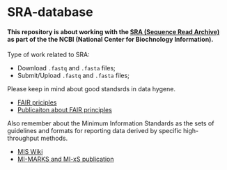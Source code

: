 # SRA-database

#### This repository is about working with the [**SRA** (Sequence Read Archive)](https://www.ncbi.nlm.nih.gov/sra) as part of the the **NCBI** (National Center for Biochnology Information).

Type of work related to SRA:

* Download `.fastq` and `.fasta` files;
* Submit/Upload `.fastq` and `.fasta` files;

Please keep in mind about good standsrds in data hygene.

* [FAIR priciples](https://www.go-fair.org/fair-principles/)
* [Publicaiton about FAIR principles](https://www.nature.com/articles/sdata201618)

Also remember about the Minimum Information Standards as the sets of guidelines and formats for reporting data derived by specific high-throughput methods.

* [MIS Wiki](https://en.wikipedia.org/wiki/Minimum_information_standard)
* [MI-MARKS and MI-xS publication](https://www.nature.com/articles/nbt.1823)
